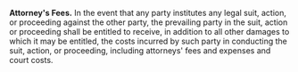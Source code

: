 **Attorney's Fees.** In the event that any party institutes any legal suit, action, or proceeding against the other party, the prevailing party in the suit, action or proceeding shall be entitled to receive, in addition to all other damages to which it may be entitled, the costs incurred by such party in conducting the suit, action, or proceeding, including attorneys' fees and expenses and court costs.
